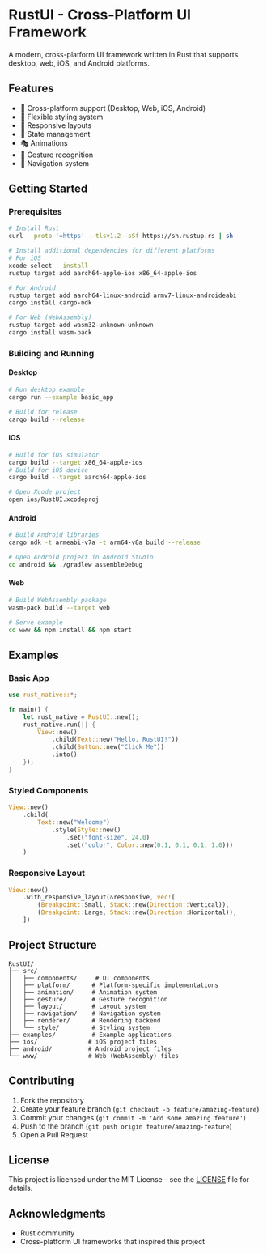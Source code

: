 # RustUI - Cross-Platform UI Framework

A modern, cross-platform UI framework written in Rust that supports desktop, web, iOS, and Android platforms.

## Features

- 🎯 Cross-platform support (Desktop, Web, iOS, Android)
- 🎨 Flexible styling system
- 📱 Responsive layouts
- 🔄 State management
- 🎭 Animations
- 📍 Gesture recognition
- 🧭 Navigation system

## Getting Started

### Prerequisites

```bash
# Install Rust
curl --proto '=https' --tlsv1.2 -sSf https://sh.rustup.rs | sh

# Install additional dependencies for different platforms
# For iOS
xcode-select --install
rustup target add aarch64-apple-ios x86_64-apple-ios

# For Android
rustup target add aarch64-linux-android armv7-linux-androideabi
cargo install cargo-ndk

# For Web (WebAssembly)
rustup target add wasm32-unknown-unknown
cargo install wasm-pack
```

### Building and Running

#### Desktop

```bash
# Run desktop example
cargo run --example basic_app

# Build for release
cargo build --release
```

#### iOS

```bash
# Build for iOS simulator
cargo build --target x86_64-apple-ios
# Build for iOS device
cargo build --target aarch64-apple-ios

# Open Xcode project
open ios/RustUI.xcodeproj
```

#### Android

```bash
# Build Android libraries
cargo ndk -t armeabi-v7a -t arm64-v8a build --release

# Open Android project in Android Studio
cd android && ./gradlew assembleDebug
```

#### Web

```bash
# Build WebAssembly package
wasm-pack build --target web

# Serve example
cd www && npm install && npm start
```

## Examples

### Basic App

```rust
use rust_native::*;

fn main() {
    let rust_native = RustUI::new();
    rust_native.run(|| {
        View::new()
            .child(Text::new("Hello, RustUI!"))
            .child(Button::new("Click Me"))
            .into()
    });
}
```

### Styled Components

```rust
View::new()
    .child(
        Text::new("Welcome")
            .style(Style::new()
                .set("font-size", 24.0)
                .set("color", Color::new(0.1, 0.1, 0.1, 1.0)))
    )
```

### Responsive Layout

```rust
View::new()
    .with_responsive_layout(&responsive, vec![
        (Breakpoint::Small, Stack::new(Direction::Vertical)),
        (Breakpoint::Large, Stack::new(Direction::Horizontal)),
    ])
```

## Project Structure

```
RustUI/
├── src/
│   ├── components/     # UI components
│   ├── platform/      # Platform-specific implementations
│   ├── animation/     # Animation system
│   ├── gesture/       # Gesture recognition
│   ├── layout/        # Layout system
│   ├── navigation/    # Navigation system
│   ├── renderer/      # Rendering backend
│   └── style/         # Styling system
├── examples/          # Example applications
├── ios/              # iOS project files
├── android/          # Android project files
└── www/              # Web (WebAssembly) files
```

## Contributing

1. Fork the repository
2. Create your feature branch (`git checkout -b feature/amazing-feature`)
3. Commit your changes (`git commit -m 'Add some amazing feature'`)
4. Push to the branch (`git push origin feature/amazing-feature`)
5. Open a Pull Request

## License

This project is licensed under the MIT License - see the [LICENSE](LICENSE) file for details.

## Acknowledgments

- Rust community
- Cross-platform UI frameworks that inspired this project